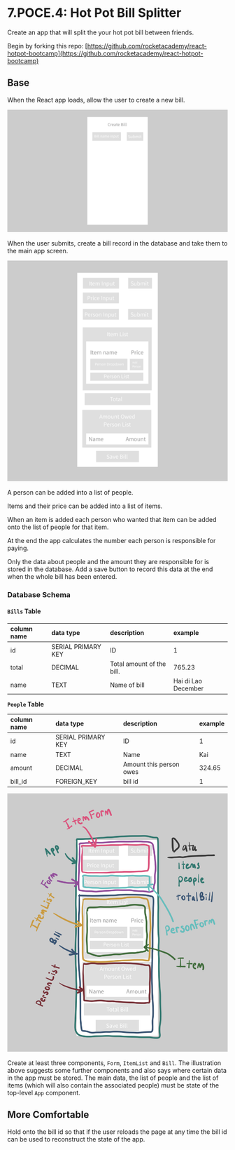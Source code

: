 # 7.POCE.4: Hot Pot Bill Splitter

Create an app that will split the your hot pot bill between friends.

Begin by forking this repo: [https://github.com/rocketacademy/react-hotpot-bootcamp](https://github.com/rocketacademy/react-hotpot-bootcamp)

## Base

When the React app loads, allow the user to create a new bill.

![](../../.gitbook/assets/img_0050.jpg)

When the user submits, create a bill record in the database and take them to the main app screen.

![](../../.gitbook/assets/img_0052.jpg)

A person can be added into a list of people.

Items and their price can be added into a list of items.

When an item is added each person who wanted that item can be added onto the list of people for that item.

At the end the app calculates the number each person is responsible for paying.

Only the data about people and the amount they are responsible for is stored in the database. Add a save button to record this data at the end when the whole bill has been entered.

### Database Schema

#### `Bills` Table

| column name | data type | description | example |
| :--- | :--- | :--- | :--- |
| id | SERIAL PRIMARY KEY | ID | 1 |
| total | DECIMAL | Total amount of the bill. | 765.23 |
| name | TEXT | Name of bill | Hai di Lao December |

**`People` Table**

| column name | data type | description | example |
| :--- | :--- | :--- | :--- |
| id | SERIAL PRIMARY KEY | ID | 1 |
| name | TEXT | Name | Kai |
| amount | DECIMAL | Amount this person owes | 324.65 |
| bill\_id | FOREIGN\_KEY | bill id | 1 |

![](../../.gitbook/assets/hotpot%20%282%29.jpg)

Create at least three components, `Form`, `ItemList` and `Bill`. The illustration above suggests some further components and also says where certain data in the app must be stored. The main data, the list of people and the list of items \(which will also contain the associated people\) must be state of the top-level `App` component.

## More Comfortable

Hold onto the bill id so that if the user reloads the page at any time the bill id can be used to reconstruct the state of the app.

